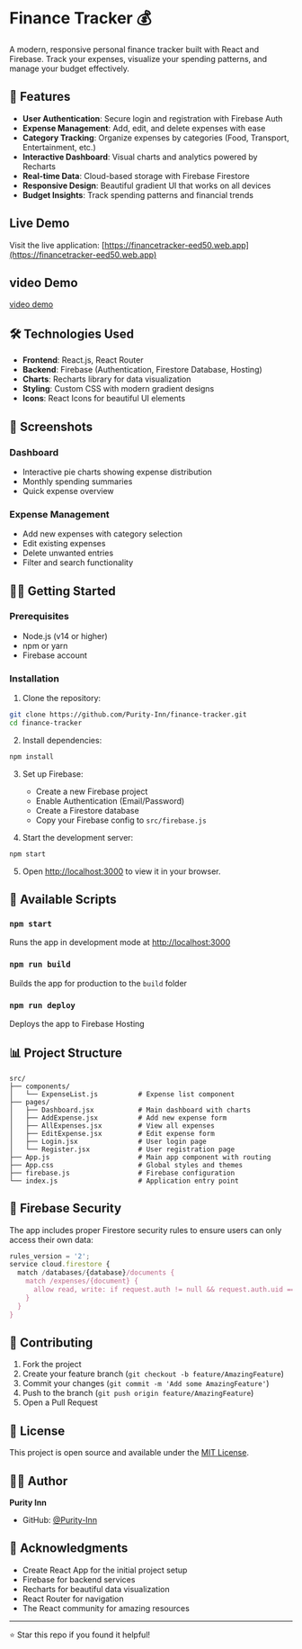 # Finance Tracker 💰

A modern, responsive personal finance tracker built with React and Firebase. Track your expenses, visualize your spending patterns, and manage your budget effectively.

## 🌟 Features

- **User Authentication**: Secure login and registration with Firebase Auth
- **Expense Management**: Add, edit, and delete expenses with ease
- **Category Tracking**: Organize expenses by categories (Food, Transport, Entertainment, etc.)
- **Interactive Dashboard**: Visual charts and analytics powered by Recharts
- **Real-time Data**: Cloud-based storage with Firebase Firestore
- **Responsive Design**: Beautiful gradient UI that works on all devices
- **Budget Insights**: Track spending patterns and financial trends

##  Live Demo

Visit the live application: [https://financetracker-eed50.web.app](https://financetracker-eed50.web.app)
##  video  Demo
[video demo](https://drive.google.com/file/d/14batWH3L5S4d1DOXu6rjlXaM777r1uf6/view?usp=sharing)

## 🛠️ Technologies Used

- **Frontend**: React.js, React Router
- **Backend**: Firebase (Authentication, Firestore Database, Hosting)
- **Charts**: Recharts library for data visualization
- **Styling**: Custom CSS with modern gradient designs
- **Icons**: React Icons for beautiful UI elements

## 📱 Screenshots

### Dashboard
- Interactive pie charts showing expense distribution
- Monthly spending summaries
- Quick expense overview

### Expense Management
- Add new expenses with category selection
- Edit existing expenses
- Delete unwanted entries
- Filter and search functionality

## 🏃‍♂️ Getting Started

### Prerequisites
- Node.js (v14 or higher)
- npm or yarn
- Firebase account

### Installation

1. Clone the repository:
```bash
git clone https://github.com/Purity-Inn/finance-tracker.git
cd finance-tracker
```

2. Install dependencies:
```bash
npm install
```

3. Set up Firebase:
   - Create a new Firebase project
   - Enable Authentication (Email/Password)
   - Create a Firestore database
   - Copy your Firebase config to `src/firebase.js`

4. Start the development server:
```bash
npm start
```

5. Open [http://localhost:3000](http://localhost:3000) to view it in your browser.

## 🔧 Available Scripts

### `npm start`
Runs the app in development mode at [http://localhost:3000](http://localhost:3000)

### `npm run build`
Builds the app for production to the `build` folder

### `npm run deploy`
Deploys the app to Firebase Hosting

## 📊 Project Structure

```
src/
├── components/
│   └── ExpenseList.js          # Expense list component
├── pages/
│   ├── Dashboard.jsx           # Main dashboard with charts
│   ├── AddExpense.jsx          # Add new expense form
│   ├── AllExpenses.jsx         # View all expenses
│   ├── EditExpense.jsx         # Edit expense form
│   ├── Login.jsx               # User login page
│   └── Register.jsx            # User registration page
├── App.js                      # Main app component with routing
├── App.css                     # Global styles and themes
├── firebase.js                 # Firebase configuration
└── index.js                    # Application entry point
```

## 🔐 Firebase Security

The app includes proper Firestore security rules to ensure users can only access their own data:

```javascript
rules_version = '2';
service cloud.firestore {
  match /databases/{database}/documents {
    match /expenses/{document} {
      allow read, write: if request.auth != null && request.auth.uid == resource.data.userId;
    }
  }
}
```

## 🤝 Contributing

1. Fork the project
2. Create your feature branch (`git checkout -b feature/AmazingFeature`)
3. Commit your changes (`git commit -m 'Add some AmazingFeature'`)
4. Push to the branch (`git push origin feature/AmazingFeature`)
5. Open a Pull Request

## 📄 License

This project is open source and available under the [MIT License](LICENSE).

## 👨‍💻 Author

**Purity Inn**
- GitHub: [@Purity-Inn](https://github.com/Purity-Inn)

## 🙏 Acknowledgments

- Create React App for the initial project setup
- Firebase for backend services
- Recharts for beautiful data visualization
- React Router for navigation
- The React community for amazing resources

---

⭐ Star this repo if you found it helpful! 
